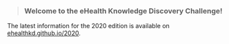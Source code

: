 > ### Welcome to the eHealth Knowledge Discovery Challenge!

The latest information for the 2020 edition is available on [ehealthkd.github.io/2020](https://ehealthkd.github.io/2020).
